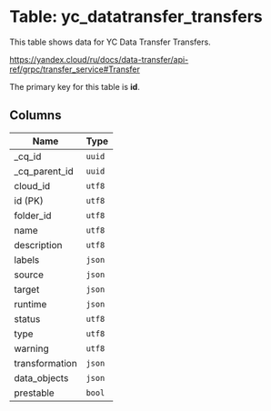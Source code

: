 # Table: yc_datatransfer_transfers

This table shows data for YC Data Transfer Transfers.

https://yandex.cloud/ru/docs/data-transfer/api-ref/grpc/transfer_service#Transfer

The primary key for this table is **id**.

## Columns

| Name          | Type          |
| ------------- | ------------- |
|_cq_id|`uuid`|
|_cq_parent_id|`uuid`|
|cloud_id|`utf8`|
|id (PK)|`utf8`|
|folder_id|`utf8`|
|name|`utf8`|
|description|`utf8`|
|labels|`json`|
|source|`json`|
|target|`json`|
|runtime|`json`|
|status|`utf8`|
|type|`utf8`|
|warning|`utf8`|
|transformation|`json`|
|data_objects|`json`|
|prestable|`bool`|